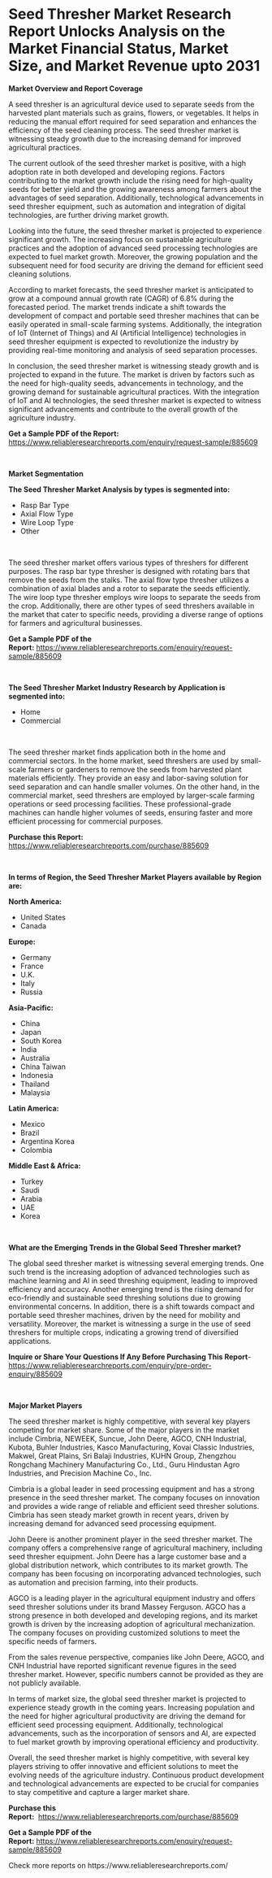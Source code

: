 <p><h1>Seed Thresher Market Research Report Unlocks Analysis on the Market Financial Status, Market Size, and Market Revenue upto 2031</h1></p><p><strong>Market Overview and Report Coverage</strong></p>
<p><p>A seed thresher is an agricultural device used to separate seeds from the harvested plant materials such as grains, flowers, or vegetables. It helps in reducing the manual effort required for seed separation and enhances the efficiency of the seed cleaning process. The seed thresher market is witnessing steady growth due to the increasing demand for improved agricultural practices.</p><p>The current outlook of the seed thresher market is positive, with a high adoption rate in both developed and developing regions. Factors contributing to the market growth include the rising need for high-quality seeds for better yield and the growing awareness among farmers about the advantages of seed separation. Additionally, technological advancements in seed thresher equipment, such as automation and integration of digital technologies, are further driving market growth.</p><p>Looking into the future, the seed thresher market is projected to experience significant growth. The increasing focus on sustainable agriculture practices and the adoption of advanced seed processing technologies are expected to fuel market growth. Moreover, the growing population and the subsequent need for food security are driving the demand for efficient seed cleaning solutions.</p><p>According to market forecasts, the seed thresher market is anticipated to grow at a compound annual growth rate (CAGR) of 6.8% during the forecasted period. The market trends indicate a shift towards the development of compact and portable seed thresher machines that can be easily operated in small-scale farming systems. Additionally, the integration of IoT (Internet of Things) and AI (Artificial Intelligence) technologies in seed thresher equipment is expected to revolutionize the industry by providing real-time monitoring and analysis of seed separation processes.</p><p>In conclusion, the seed thresher market is witnessing steady growth and is projected to expand in the future. The market is driven by factors such as the need for high-quality seeds, advancements in technology, and the growing demand for sustainable agricultural practices. With the integration of IoT and AI technologies, the seed thresher market is expected to witness significant advancements and contribute to the overall growth of the agriculture industry.</p></p>
<p><strong>Get a Sample PDF of the Report:</strong> <a href="https://www.reliableresearchreports.com/enquiry/request-sample/885609">https://www.reliableresearchreports.com/enquiry/request-sample/885609</a></p>
<p>&nbsp;</p>
<p><strong>Market Segmentation</strong></p>
<p><strong>The Seed Thresher Market Analysis by types is segmented into:</strong></p>
<p><ul><li>Rasp Bar Type</li><li>Axial Flow Type</li><li>Wire Loop Type</li><li>Other</li></ul></p>
<p>&nbsp;</p>
<p><p>The seed thresher market offers various types of threshers for different purposes. The rasp bar type thresher is designed with rotating bars that remove the seeds from the stalks. The axial flow type thresher utilizes a combination of axial blades and a rotor to separate the seeds efficiently. The wire loop type thresher employs wire loops to separate the seeds from the crop. Additionally, there are other types of seed threshers available in the market that cater to specific needs, providing a diverse range of options for farmers and agricultural businesses.</p></p>
<p><strong>Get a Sample PDF of the Report:</strong>&nbsp;<a href="https://www.reliableresearchreports.com/enquiry/request-sample/885609">https://www.reliableresearchreports.com/enquiry/request-sample/885609</a></p>
<p>&nbsp;</p>
<p><strong>The Seed Thresher Market Industry Research by Application is segmented into:</strong></p>
<p><ul><li>Home</li><li>Commercial</li></ul></p>
<p>&nbsp;</p>
<p><p>The seed thresher market finds application both in the home and commercial sectors. In the home market, seed threshers are used by small-scale farmers or gardeners to remove the seeds from harvested plant materials efficiently. They provide an easy and labor-saving solution for seed separation and can handle smaller volumes. On the other hand, in the commercial market, seed threshers are employed by larger-scale farming operations or seed processing facilities. These professional-grade machines can handle higher volumes of seeds, ensuring faster and more efficient processing for commercial purposes.</p></p>
<p><strong>Purchase this Report:</strong>&nbsp; <a href="https://www.reliableresearchreports.com/purchase/885609">https://www.reliableresearchreports.com/purchase/885609</a></p>
<p>&nbsp;</p>
<p><strong>In terms of Region, the Seed Thresher Market Players available by Region are:</strong></p>
<p>
    <p> <strong> North America: </strong>
        <ul>
            <li>United States</li>
            <li>Canada</li>
        </ul>
        </p> 
    <p> <strong> Europe: </strong>
        <ul>
            <li>Germany</li>
            <li>France</li>
            <li>U.K.</li>
            <li>Italy</li>
            <li>Russia</li>
        </ul>
        </p> 
    <p> <strong> Asia-Pacific: </strong>
        <ul>
            <li>China</li>
            <li>Japan</li>
            <li>South Korea</li>
            <li>India</li>
            <li>Australia</li>
            <li>China Taiwan</li>
            <li>Indonesia</li>
            <li>Thailand</li>
            <li>Malaysia</li>
        </ul>
        </p> 
    <p> <strong> Latin America: </strong>
        <ul>
            <li>Mexico</li>
            <li>Brazil</li>
            <li>Argentina Korea</li>
            <li>Colombia</li>
        </ul>
        </p> 
    <p> <strong> Middle East & Africa: </strong>
        <ul>
            <li>Turkey</li>
            <li>Saudi</li>
            <li>Arabia</li>
            <li>UAE</li>
            <li>Korea</li>
        </ul>
    </p>
    </p>
<p>&nbsp;</p>
<p><strong>What are the Emerging Trends in the Global Seed Thresher market?</strong></p>
<p><p>The global seed thresher market is witnessing several emerging trends. One such trend is the increasing adoption of advanced technologies such as machine learning and AI in seed threshing equipment, leading to improved efficiency and accuracy. Another emerging trend is the rising demand for eco-friendly and sustainable seed threshing solutions due to growing environmental concerns. In addition, there is a shift towards compact and portable seed thresher machines, driven by the need for mobility and versatility. Moreover, the market is witnessing a surge in the use of seed threshers for multiple crops, indicating a growing trend of diversified applications.</p></p>
<p><strong>Inquire or Share Your Questions If Any Before Purchasing This Report</strong>- <a href="https://www.reliableresearchreports.com/enquiry/pre-order-enquiry/885609">https://www.reliableresearchreports.com/enquiry/pre-order-enquiry/885609</a></p>
<p>&nbsp;</p>
<p><strong>Major Market Players</strong></p>
<p><p>The seed thresher market is highly competitive, with several key players competing for market share. Some of the major players in the market include Cimbria, NEWEEK, Suncue, John Deere, AGCO, CNH Industrial, Kubota, Buhler Industries, Kasco Manufacturing, Kovai Classic Industries, Makwel, Great Plains, Sri Balaji Industries, KUHN Group, Zhengzhou Rongchang Machinery Manufacturing Co., Ltd., Guru Hindustan Agro Industries, and Precision Machine Co., Inc.</p><p>Cimbria is a global leader in seed processing equipment and has a strong presence in the seed thresher market. The company focuses on innovation and provides a wide range of reliable and efficient seed thresher solutions. Cimbria has seen steady market growth in recent years, driven by increasing demand for advanced seed processing equipment.</p><p>John Deere is another prominent player in the seed thresher market. The company offers a comprehensive range of agricultural machinery, including seed thresher equipment. John Deere has a large customer base and a global distribution network, which contributes to its market growth. The company has been focusing on incorporating advanced technologies, such as automation and precision farming, into their products.</p><p>AGCO is a leading player in the agricultural equipment industry and offers seed thresher solutions under its brand Massey Ferguson. AGCO has a strong presence in both developed and developing regions, and its market growth is driven by the increasing adoption of agricultural mechanization. The company focuses on providing customized solutions to meet the specific needs of farmers.</p><p>From the sales revenue perspective, companies like John Deere, AGCO, and CNH Industrial have reported significant revenue figures in the seed thresher market. However, specific numbers cannot be provided as they are not publicly available.</p><p>In terms of market size, the global seed thresher market is projected to experience steady growth in the coming years. Increasing population and the need for higher agricultural productivity are driving the demand for efficient seed processing equipment. Additionally, technological advancements, such as the incorporation of sensors and AI, are expected to fuel market growth by improving operational efficiency and productivity.</p><p>Overall, the seed thresher market is highly competitive, with several key players striving to offer innovative and efficient solutions to meet the evolving needs of the agriculture industry. Continuous product development and technological advancements are expected to be crucial for companies to stay competitive and capture a larger market share.</p></p>
<p><strong>Purchase this Report:</strong>&nbsp;&nbsp;<a href="https://www.reliableresearchreports.com/purchase/885609">https://www.reliableresearchreports.com/purchase/885609</a></p>
<p></p>
<p><strong>Get a Sample PDF of the Report:</strong>&nbsp;<a href="https://www.reliableresearchreports.com/enquiry/request-sample/885609">https://www.reliableresearchreports.com/enquiry/request-sample/885609</a></p>
<p>Check more reports on https://www.reliableresearchreports.com/</p>